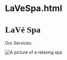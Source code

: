 # LaVeSpa.html
<!DOCTYPE HTML>
<html>
    <head>
         <meta charset="utf-8">
        <title>LaVeSpa.html</title>
        <style>
            #title {
                font-family:serif;
                }
        </style>
    </head> 
    <body>
    <h1 id="title">LaVé Spa</h1
    <p> Our Services:</p>                          
    <img src="https://th.bing.com/th/id/OIP.zJz2l1qCqe5KKN5E7hlsmQAAAA?rs=1&pid=ImgDetMain" alt="A picture of a relaxing spa">   
    </body>
</html>
